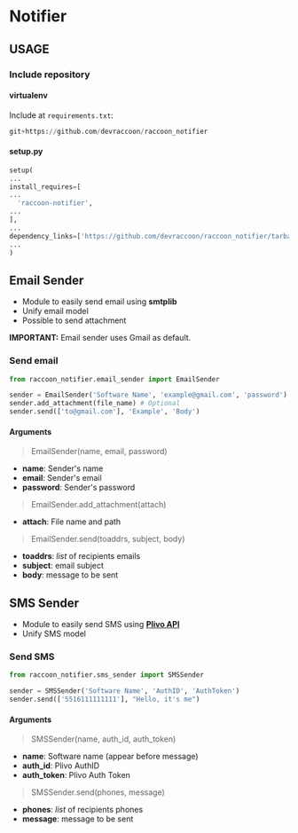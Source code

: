 # Notifier

## USAGE

### Include repository

#### virtualenv
Include at ```requirements.txt```:
```python
git+https://github.com/devraccoon/raccoon_notifier
```
#### setup.py

```python
setup(
...
install_requires=[
...
  'raccoon-notifier',
...
],
...
dependency_links=['https://github.com/devraccoon/raccoon_notifier/tarball/master#egg=raccoon-notifier'],
...
)
```

## Email Sender

* Module to easily send email using **smtplib**
* Unify email model
* Possible to send attachment

**IMPORTANT:** Email sender uses Gmail as default.

### Send email
```python
from raccoon_notifier.email_sender import EmailSender

sender = EmailSender('Software Name', 'example@gmail.com', 'password')
sender.add_attachment(file_name) # Optional
sender.send(['to@gmail.com'], 'Example', 'Body')
```

#### Arguments

> EmailSender(name, email, password)
* **name**: Sender's name
* **email**: Sender's email
* **password**: Sender's password

> EmailSender.add_attachment(attach)
* **attach**: File name and path

> EmailSender.send(toaddrs, subject, body)
* **toaddrs**: _list_ of recipients emails
* **subject**: email subject
* **body**: message to be sent


## SMS Sender

  * Module to easily send SMS using **[Plivo API](https://www.plivo.com/)**
  * Unify SMS model

### Send SMS

```python
from raccoon_notifier.sms_sender import SMSSender

sender = SMSSender('Software Name', 'AuthID', 'AuthToken')
sender.send(['5516111111111'], "Hello, it's me")
```

#### Arguments

> SMSSender(name, auth_id, auth_token)
* **name**: Software name (appear before message)
* **auth_id**: Plivo AuthID
* **auth_token**: Plivo Auth Token

> SMSSender.send(phones, message)
* **phones**: _list_ of recipients phones
* **message**: message to be sent
